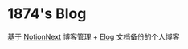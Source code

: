 # 1874's Blog
基于 [NotionNext](https://github.com/tangly1024/NotionNext) 博客管理 + [Elog](https://github.com/LetTTGACO/elog) 文档备份的个人博客
